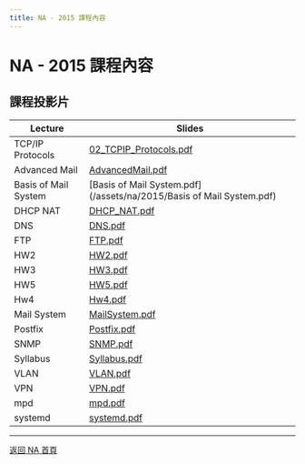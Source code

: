```yaml
---
title: NA - 2015 課程內容
---
```


# NA - 2015 課程內容

## 課程投影片

| Lecture | Slides |
| ------- | ------ |
| TCP/IP Protocols | [02_TCPIP_Protocols.pdf](/assets/na/2015/02_TCPIP_Protocols.pdf) |
| Advanced Mail | [AdvancedMail.pdf](/assets/na/2015/AdvancedMail.pdf) |
| Basis of Mail System | [Basis of Mail System.pdf](/assets/na/2015/Basis of Mail System.pdf) |
| DHCP NAT | [DHCP_NAT.pdf](/assets/na/2015/DHCP_NAT.pdf) |
| DNS | [DNS.pdf](/assets/na/2015/DNS.pdf) |
| FTP | [FTP.pdf](/assets/na/2015/FTP.pdf) |
| HW2 | [HW2.pdf](/assets/na/2015/HW2.pdf) |
| HW3 | [HW3.pdf](/assets/na/2015/HW3.pdf) |
| HW5 | [HW5.pdf](/assets/na/2015/HW5.pdf) |
| Hw4 | [Hw4.pdf](/assets/na/2015/Hw4.pdf) |
| Mail System | [MailSystem.pdf](/assets/na/2015/MailSystem.pdf) |
| Postfix | [Postfix.pdf](/assets/na/2015/Postfix.pdf) |
| SNMP | [SNMP.pdf](/assets/na/2015/SNMP.pdf) |
| Syllabus | [Syllabus.pdf](/assets/na/2015/Syllabus.pdf) |
| VLAN | [VLAN.pdf](/assets/na/2015/VLAN.pdf) |
| VPN | [VPN.pdf](/assets/na/2015/VPN.pdf) |
| mpd | [mpd.pdf](/assets/na/2015/mpd.pdf) |
| systemd | [systemd.pdf](/assets/na/2015/systemd.pdf) |

---

[返回 NA 首頁](/na/)
